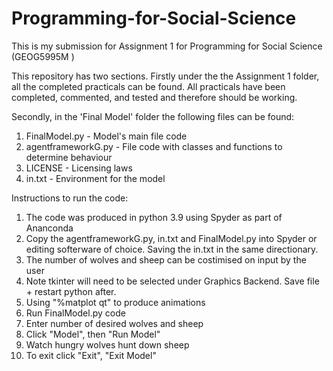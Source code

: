 # Programming-for-Social-Science
This is my submission for Assignment 1 for Programming for Social Science (GEOG5995M )

This repository has two sections. Firstly under the the Assignment 1 folder, all the completed
practicals can be found. All practicals have been completed, commented, and tested and therefore
should be working.

Secondly, in the 'Final Model' folder the following files can be found:

1. FinalModel.py - Model's main file code
2. agentframeworkG.py - File code with classes and functions to determine behaviour
3. LICENSE - Licensing laws
4. in.txt - Environment for the model

Instructions to run the code:

1. The code was produced in python 3.9 using Spyder as part of Ananconda
2. Copy the agentframeworkG.py, in.txt and FinalModel.py into Spyder or editing softerware of choice. Saving the in.txt in the same directionary.
3. The number of wolves and sheep can be costimised on input by the user
4. Note tkinter will need to be selected under Graphics Backend. Save file + restart python after.
5. Using "%matplot qt" to produce animations
6. Run FinalModel.py code
7. Enter number of desired wolves and sheep
8. Click "Model", then "Run Model"
9. Watch hungry wolves hunt down sheep
10. To exit click "Exit", "Exit Model"
